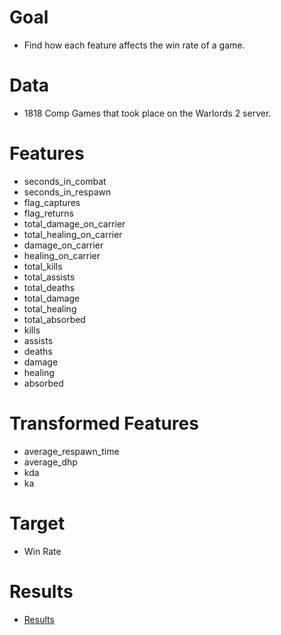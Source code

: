 # Goal

- Find how each feature affects the win rate of a game.

# Data

- 1818 Comp Games that took place on the Warlords 2 server.

# Features

- seconds_in_combat
- seconds_in_respawn
- flag_captures
- flag_returns
- total_damage_on_carrier
- total_healing_on_carrier
- damage_on_carrier
- healing_on_carrier
- total_kills
- total_assists
- total_deaths
- total_damage
- total_healing
- total_absorbed
- kills
- assists
- deaths
- damage
- healing
- absorbed

# Transformed Features

- average_respawn_time
- average_dhp
- kda
- ka

# Target

- Win Rate

# Results

- [Results](Results.md)
